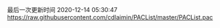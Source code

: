 最后一次更新时间 2020-12-14 05:30:47
https://raw.githubusercontent.com/cdlaimin/PACList/master/PACList.pac

